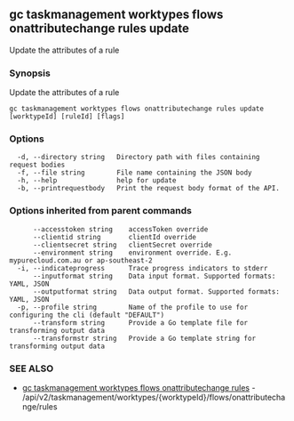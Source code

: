 ## gc taskmanagement worktypes flows onattributechange rules update

Update the attributes of a rule

### Synopsis

Update the attributes of a rule

```
gc taskmanagement worktypes flows onattributechange rules update [worktypeId] [ruleId] [flags]
```

### Options

```
  -d, --directory string   Directory path with files containing request bodies
  -f, --file string        File name containing the JSON body
  -h, --help               help for update
  -b, --printrequestbody   Print the request body format of the API.
```

### Options inherited from parent commands

```
      --accesstoken string    accessToken override
      --clientid string       clientId override
      --clientsecret string   clientSecret override
      --environment string    environment override. E.g. mypurecloud.com.au or ap-southeast-2
  -i, --indicateprogress      Trace progress indicators to stderr
      --inputformat string    Data input format. Supported formats: YAML, JSON
      --outputformat string   Data output format. Supported formats: YAML, JSON
  -p, --profile string        Name of the profile to use for configuring the cli (default "DEFAULT")
      --transform string      Provide a Go template file for transforming output data
      --transformstr string   Provide a Go template string for transforming output data
```

### SEE ALSO

* [gc taskmanagement worktypes flows onattributechange rules](gc_taskmanagement_worktypes_flows_onattributechange_rules.html)	 - /api/v2/taskmanagement/worktypes/{worktypeId}/flows/onattributechange/rules


